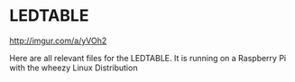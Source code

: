 # LEDTABLE
http://imgur.com/a/yVOh2

Here are all relevant files for the LEDTABLE.
It is running on a Raspberry Pi with the wheezy Linux Distribution
